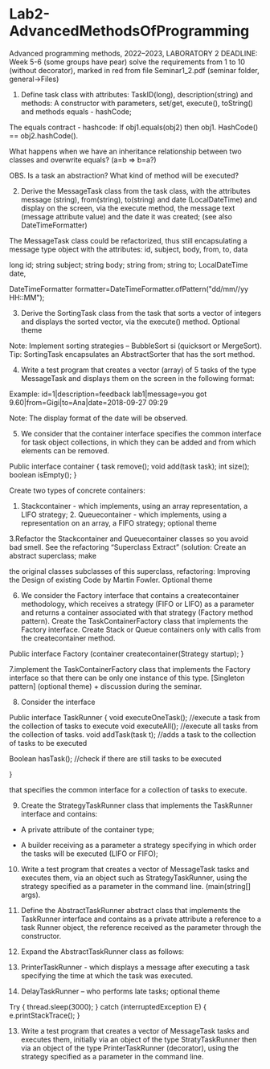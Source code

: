 # Lab2-AdvancedMethodsOfProgramming

Advanced programming methods, 2022–2023, LABORATORY 2 DEADLINE: Week 5-6 (some groups have pear) solve the requirements from 1 to 10 (without decorator), marked in red from file Seminar1_2.pdf (seminar folder, general->Files)

1. Define task class with attributes: TaskID(long), description(string) and methods: A constructor with parameters, set/get, execute(), toString() and methods equals - hashCode;

The equals contract - hashcode: If obj1.equals(obj2) then obj1. HashCode() == obj2.hashCode().

What happens when we have an inheritance relationship between two classes and overwrite equals? (a=b => b=a?)

OBS. Is a task an abstraction? What kind of method will be executed?

2. Derive the MessageTask class from the task class, with the attributes message (string), from(string), to(string) and date (LocalDateTime) and display on the screen, via the execute method, the message text (message attribute value) and the date it was created; (see also DateTimeFormatter)

The MessageTask class could be refactorized, thus still encapsulating a message type object with the attributes: id, subject, body, from, to, data

long id; string subject; string body; string from; string to; LocalDateTime date,

DateTimeFormatter formatter=DateTimeFormatter.ofPattern("dd/mm//yy HH::MM");

3. Derive the SortingTask class from the task that sorts a vector of integers and displays the sorted vector, via the execute() method. Optional theme

Note: Implement sorting strategies – BubbleSort si (quicksort or MergeSort). Tip: SortingTask encapsulates an AbstractSorter that has the sort method.

4. Write a test program that creates a vector (array) of 5 tasks of the type MessageTask and displays them on the screen in the following format:

Example: id=1|description=feedback lab1|message=you got 9.60|from=Gigi|to=Ana|date=2018-09-27 09:29

Note: The display format of the date will be observed.

5. We consider that the container interface specifies the common interface for task object collections, in which they can be added and from which elements can be removed.

Public interface container { task remove(); void add(task task); int size(); boolean isEmpty(); }

Create two types of concrete containers:

1. Stackcontainer - which implements, using an array representation, a LIFO strategy; 2. Queuecontainer - which implements, using a representation on an array, a FIFO strategy; optional theme

3.Refactor the Stackcontainer and Queuecontainer classes so you avoid bad smell. See the refactoring “Superclass Extract” (solution: Create an abstract superclass; make

the original classes subclasses of this superclass, refactoring: Improving the Design of existing Code by Martin Fowler. Optional theme

6. We consider the Factory interface that contains a createcontainer methodology, which receives a strategy (FIFO or LIFO) as a parameter and returns a container associated with that strategy (Factory method pattern). Create the TaskContainerFactory class that implements the Factory interface. Create Stack or Queue containers only with calls from the createcontainer method.

Public interface Factory (container createcontainer(Strategy startup); }

7.implement the TaskContainerFactory class that implements the Factory interface so that there can be only one instance of this type. [Singleton pattern] (optional theme) + discussion during the seminar.

8. Consider the interface

Public interface TaskRunner { void executeOneTask(); //execute a task from the collection of tasks to execute void executeAll(); //execute all tasks from the collection of tasks. void addTask(task t); //adds a task to the collection of tasks to be executed

Boolean hasTask(); //check if there are still tasks to be executed

}

that specifies the common interface for a collection of tasks to execute.

9. Create the StrategyTaskRunner class that implements the TaskRunner interface and contains:

- A private attribute of the container type;

- A builder receiving as a parameter a strategy specifying in which order the tasks will be executed (LIFO or FIFO);

10. Write a test program that creates a vector of MessageTask tasks and executes them, via an object such as StrategyTaskRunner, using the strategy specified as a parameter in the command line. (main(string[] args).

11. Define the AbstractTaskRunner abstract class that implements the TaskRunner interface and contains as a private attribute a reference to a task Runner object, the reference received as the parameter through the constructor.

12. Expand the AbstractTaskRunner class as follows:

1. PrinterTaskRunner - which displays a message after executing a task specifying the time at which the task was executed.

2. DelayTaskRunner – who performs late tasks; optional theme

Try { thread.sleep(3000); } catch (interruptedException E) { e.printStackTrace(); }

13. Write a test program that creates a vector of MessageTask tasks and executes them, initially via an object of the type StratyTaskRunner then via an object of the type PrinterTaskRunner (decorator), using the strategy specified as a parameter in the command line.
